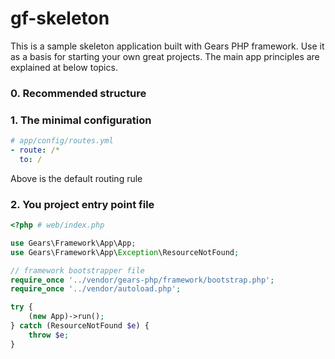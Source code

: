 gf-skeleton
===========

This is a sample skeleton application built with Gears PHP framework. Use it as a basis for starting your own great projects.
The main app principles are explained at below topics.

### 0. Recommended structure


### 1. The minimal configuration
```yaml
# app/config/routes.yml
- route: /*
  to: /
```
Above is the default routing rule


### 2. You project entry point file
```php
<?php # web/index.php

use Gears\Framework\App\App;
use Gears\Framework\App\Exception\ResourceNotFound;

// framework bootstrapper file
require_once '../vendor/gears-php/framework/bootstrap.php';
require_once '../vendor/autoload.php';

try {
    (new App)->run();
} catch (ResourceNotFound $e) {
    throw $e;
}
```

